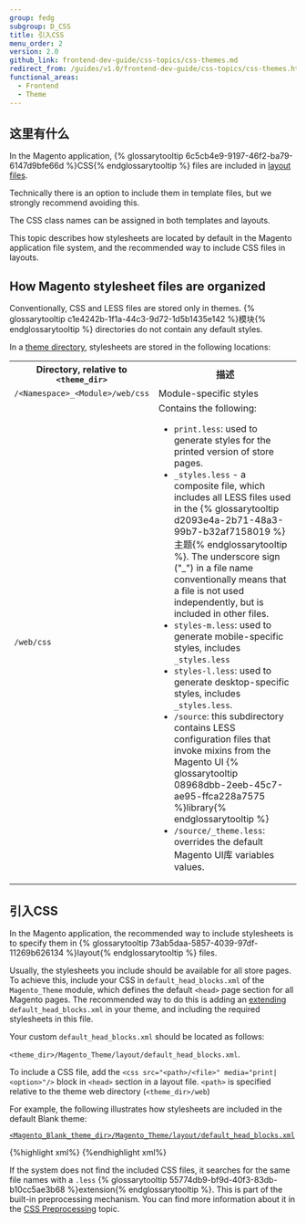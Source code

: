 ```yaml
---
group: fedg
subgroup: D_CSS
title: 引入CSS
menu_order: 2
version: 2.0
github_link: frontend-dev-guide/css-topics/css-themes.md
redirect_from: /guides/v1.0/frontend-dev-guide/css-topics/css-themes.html
functional_areas:
  - Frontend
  - Theme
---
```


<h2 id="fedg_css-in-themes_overview">这里有什么</h2>

<p>In the Magento application, {% glossarytooltip 6c5cb4e9-9197-46f2-ba79-6147d9bfe66d %}CSS{% endglossarytooltip %} files are included in <a href="{{ page.baseurl }}/frontend-dev-guide/layouts/layout-overview.html" target="_blank">layout files</a>. </p>

Technically there is an option to include them in template files, but we strongly recommend avoiding this.

<div class="bs-callout bs-callout-info" id="info">
<p><span class="glyphicon-class">
The CSS class names can be assigned in both templates and layouts.</span></p>
</div>

This topic describes how stylesheets are located by default in the Magento application file system, and the recommended way to include CSS files in layouts.


<h2>How Magento stylesheet files are organized</h2>

Conventionally, CSS and LESS files are stored only in themes. {% glossarytooltip c1e4242b-1f1a-44c3-9d72-1d5b1435e142 %}模块{% endglossarytooltip %} directories do not contain any default styles.

<p>In a <a href="{{ page.baseurl }}/frontend-dev-guide/themes/theme-structure.html" target="_blank">theme directory</a>, stylesheets are stored in the following locations:</p>


<table>
<tr>
<th>Directory, relative to <code>&lt;theme_dir&gt;</code></th>
<th>描述</th>
</tr>
<tr>
<td> <code>/&lt;Namespace&gt;_&lt;Module&gt;/web/css</code>
</td>
<td> Module-specific styles
</td>
</tr>
<tr>
<td> <code>/web/css</code>
   </td>
   <td> 
Contains the following:
<ul>
<li>
<code>print.less</code>: used to generate styles for the printed version of store pages.
</li>
<li><code>_styles.less</code> - a composite file, which includes all LESS files used in the {% glossarytooltip d2093e4a-2b71-48a3-99b7-b32af7158019 %}主题{% endglossarytooltip %}. The underscore sign ("_") in a file name conventionally means that a file is not used independently, but is included in other files.
</li>
<li><code>styles-m.less</code>: used to generate mobile-specific styles, includes <code>_styles.less</code>
</li>
<li><code>styles-l.less</code>: used to generate desktop-specific styles, includes <code>_styles.less</code>.
</li>
<li><code>/source</code>: this subdirectory contains LESS configuration files that invoke mixins from the Magento UI {% glossarytooltip 08968dbb-2eeb-45c7-ae95-ffca228a7575 %}library{% endglossarytooltip %}
</li>
<li>
<code>/source/_theme.less</code>: overrides the default Magento UI库 variables values.
</li>

  </ul>
   </td>
</tr>

</table>


<h2 id="fedg_css-in-themes_xml">引入CSS</h2>

<p>In the Magento application, the recommended way to include stylesheets is to specify them in {% glossarytooltip 73ab5daa-5857-4039-97df-11269b626134 %}layout{% endglossarytooltip %} files. 

<p>Usually, the stylesheets you include should be available for all store pages. To achieve this, include your CSS in <code>default_head_blocks.xml</code> of the <code>Magento_Theme</code> module, which defines the default <code>&lt;head&gt;</code> page section for all Magento pages. 
The recommended way to do this is adding an <a href="{{ page.baseurl }}/frontend-dev-guide/layouts/layout-extend.html" target="_blank">extending</a> <code>default_head_blocks.xml</code> in your theme, and including the required stylesheets in this file. </p>

Your custom <code>default_head_blocks.xml</code> should be located as follows:

<code>&lt;theme_dir&gt;/Magento_Theme/layout/default_head_blocks.xml</code>.

<p>To include a CSS file, add the <code>&lt;css src=&quot;&lt;path&gt;/&lt;file&gt;&quot; media=&quot;print|&lt;option&gt;&quot;/&gt;</code> block in <code>&lt;head&gt;</code> section in a layout file. <code>&lt;path&gt;</code> is specified relative to the theme web directory (<code>&lt;theme_dir&gt;/web</code>)

For example, the following illustrates how stylesheets are included in the default Blank theme: </p>

<p><a href="{{ site.mage2000url }}app/design/frontend/Magento/blank/Magento_Theme/layout/default_head_blocks.xml" target="_blank"><code>&lt;Magento_Blank_theme_dir&gt;/Magento_Theme/layout/default_head_blocks.xml</code></a></p>

{%highlight xml%}
<page xmlns:xsi="http://www.w3.org/2001/XMLSchema-instance" xsi:noNamespaceSchemaLocation="urn:magento:framework:View/Layout/etc/page_configuration.xsd">
    <head>
        <css src="css/styles-m.css" />
        <css src="css/styles-l.css" media="screen and (min-width: 768px)"/>
        <css src="css/print.css" media="print" />
    </head>
</page>
{%endhighlight xml%}


<div class="bs-callout bs-callout-info" id="info">
<span class="glyphicon-class">
 <p> If the system does not find the included CSS files, it searches for the same file names with a <code>.less</code> {% glossarytooltip 55774db9-bf9d-40f3-83db-b10cc5ae3b68 %}extension{% endglossarytooltip %}. This is part of the built-in preprocessing mechanism. You can find more information about it in the <a href="{{ page.baseurl }}/frontend-dev-guide/css-topics/css-preprocess.html" target="_blank">CSS Preprocessing</a> topic.
</p></span> 
</div>


